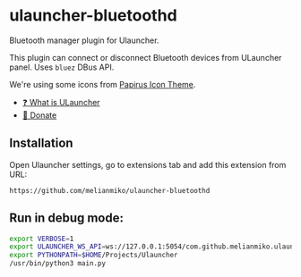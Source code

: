 
ulauncher-bluetoothd
=================

Bluetooth manager plugin for Ulauncher.

This plugin can connect or disconnect Bluetooth devices from
ULauncher panel. Uses `bluez` DBus API.

We're using some icons from [Papirus Icon Theme](https://github.com/PapirusDevelopmentTeam/papirus-icon-theme).

- [❓ What is ULauncher](https://ulauncher.io/)
- [💓 Donate](https://melianmiko.ru/donate)

Installation
--------------

Open Ulauncher settings, go to extensions tab and add this
extension from URL:
```
https://github.com/melianmiko/ulauncher-bluetoothd
```

Run in debug mode:
--------------------

```bash
export VERBOSE=1
export ULAUNCHER_WS_API=ws://127.0.0.1:5054/com.github.melianmiko.ulauncher-bluetoothd
export PYTHONPATH=$HOME/Projects/Ulauncher 
/usr/bin/python3 main.py
```
